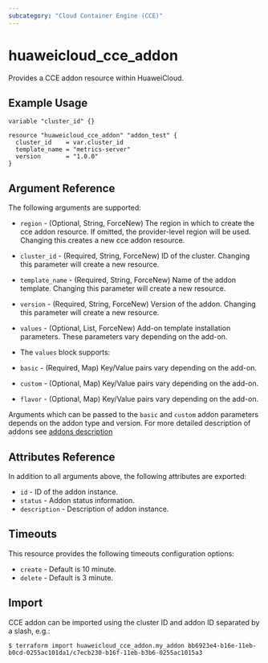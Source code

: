 ```yaml
---
subcategory: "Cloud Container Engine (CCE)"
---
```


# huaweicloud_cce_addon

Provides a CCE addon resource within HuaweiCloud.

## Example Usage

```hcl
variable "cluster_id" {}

resource "huaweicloud_cce_addon" "addon_test" {
  cluster_id    = var.cluster_id
  template_name = "metrics-server"
  version       = "1.0.0"
}
```

## Argument Reference

The following arguments are supported:

* `region` - (Optional, String, ForceNew) The region in which to create the cce addon resource. If omitted, the
  provider-level region will be used. Changing this creates a new cce addon resource.
* `cluster_id` - (Required, String, ForceNew) ID of the cluster. Changing this parameter will create a new resource.
* `template_name` - (Required, String, ForceNew) Name of the addon template. Changing this parameter will create a new
  resource.
* `version` - (Required, String, ForceNew) Version of the addon. Changing this parameter will create a new resource.
* `values` - (Optional, List, ForceNew) Add-on template installation parameters. These parameters vary depending on the
  add-on.

* The `values` block supports:

* `basic` - (Required, Map) Key/Value pairs vary depending on the add-on.
* `custom` - (Optional, Map) Key/Value pairs vary depending on the add-on.
* `flavor` - (Optional, Map) Key/Value pairs vary depending on the add-on.

Arguments which can be passed to the `basic` and `custom` addon parameters depends on the addon type and version. For
more detailed description of addons
see [addons description](https://registry.terraform.io/providers/huaweicloud/huaweicloud/latest/docs/guides/cce-addon-templates)

## Attributes Reference

In addition to all arguments above, the following attributes are exported:

* `id` - ID of the addon instance.
* `status` - Addon status information.
* `description` - Description of addon instance.

## Timeouts

This resource provides the following timeouts configuration options:

* `create` - Default is 10 minute.
* `delete` - Default is 3 minute.

## Import

CCE addon can be imported using the cluster ID and addon ID separated by a slash, e.g.:

```
$ terraform import huaweicloud_cce_addon.my_addon bb6923e4-b16e-11eb-b0cd-0255ac101da1/c7ecb230-b16f-11eb-b3b6-0255ac1015a3
```
